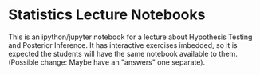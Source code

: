 # Statistics Lecture Notebooks

This is an ipython/jupyter notebook for a lecture about Hypothesis
Testing and Posterior Inference.  It has interactive exercises
imbedded, so it is expected the students will have the same notebook
available to them. (Possible change: Maybe have an "answers" one separate).
